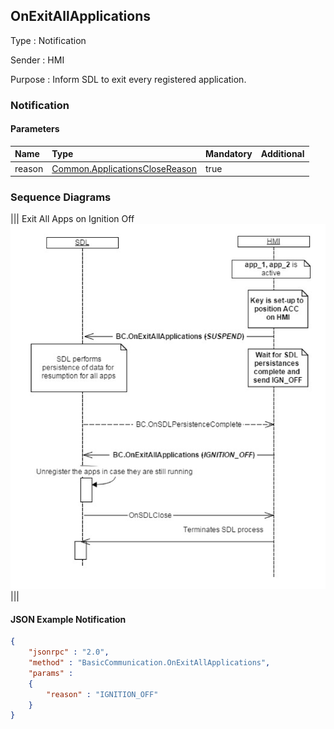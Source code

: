 ## OnExitAllApplications

Type
: Notification

Sender
: HMI

Purpose
: Inform SDL to exit every registered application.

### Notification

#### Parameters

|Name|Type|Mandatory|Additional|
|:---|:---|:--------|:---------|
|reason|[Common.ApplicationsCloseReason](../../Common/Enums/index.md#applicationsclosereason)|true||

### Sequence Diagrams
|||
Exit All Apps on Ignition Off
![OnExitAllApplications](./assets/OnExitAllApps.png)
|||

#### JSON Example Notification
```json
{
	"jsonrpc" : "2.0",
	"method" : "BasicCommunication.OnExitAllApplications",
	"params" :
	{
		"reason" : "IGNITION_OFF"
	}
}
```
